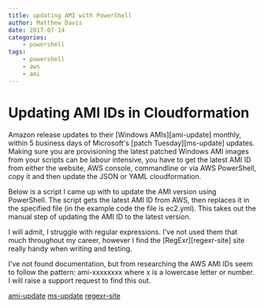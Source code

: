 ```yaml
---
title: updating AMI with PowerShell
author: Matthew Davis
date: 2017-07-14
categories: 
    - powershell
tags:
    - powershell
    - aws
    - ami 
---
```


# Updating AMI IDs in Cloudformation

Amazon release updates to their [Windows AMIs][ami-update] monthly, within 5 business days of Microsoft's [patch Tuesday][ms-update] updates. Making sure you are provisioning the latest patched Windows AMI images from your scripts can be labour intensive, you have to get the latest AMI ID from either the website, AWS console, commandline or via AWS PowerShell, copy it and then update the JSON or YAML cloudformation.

Below is a script I came up with to update the AMI version using PowerShell. The script gets the latest AMI ID from AWS, then replaces it in the specified file (in the example code the file is ec2.yml). This takes out the manual step of updating the AMI ID to the latest version.

<script src="https://gist.github.com/MatthewJDavis/3bdbe9fa8fe4a3657308d0799a92f57a.js"></script>

I will admit, I struggle with regular expressions. I've not used them that much throughout my career, however I find the [RegExr][regexr-site] site really handy when writing and testing.

I've not found documentation, but from researching the AWS AMI IDs seem to follow the pattern: ami-xxxxxxxx where x is a lowercase letter or number. I will raise a support request to find this out.

[ami-update](http://docs.aws.amazon.com/AWSEC2/latest/WindowsGuide/windows-ami-version-history.html)
[ms-update](https://technet.microsoft.com/en-us/security/bulletins.aspx)
[regexr-site](http://regexr.com/)